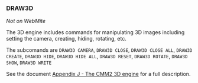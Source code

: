 

### DRAW3D

*Not on WebMite*

The 3D engine includes commands for manipulating 3D images including setting the camera, creating, hiding, rotating, etc. 

The subcomands are `DRAW3D CAMERA`, `DRAW3D CLOSE`, `DRAW3D CLOSE ALL`, `DRAW3D CREATE`, `DRAW3D HIDE`, `DRAW3D HIDE ALL`, `DRAW3D RESET`, `DRAW3D ROTATE`, `DRAW3D SHOW`, `DRAW3D WRITE` 

See the document [Appendix J - The CMM2 3D engine](../J_CMM2_3D_engine.md) for a full description.